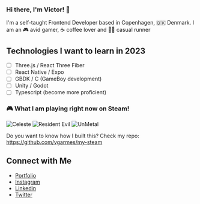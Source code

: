 ### Hi there, I'm Victor! 👋

I'm a self-taught Frontend Developer based in Copenhagen, 🇩🇰 Denmark. I am an 🎮 avid gamer, ☕️ coffee lover and 🏃🏻 casual runner

## Technologies I want to learn in 2023

- [ ] Three.js / React Three Fiber
- [ ] React Native / Expo
- [ ] GBDK / C (GameBoy development)
- [ ] Unity / Godot
- [ ] Typescript (become more proficient)

### 🎮 What I am playing right now on Steam!

<a href="https://steamcommunity.com/app/504230" target="_blank" style="text-decoration:none;">
    <img src="https://cdn.cloudflare.steamstatic.com/steam/apps/504230/capsule_231x87.jpg"} alt="Celeste" />
  </a><a href="https://steamcommunity.com/app/304240" target="_blank" style="text-decoration:none;">
    <img src="https://cdn.cloudflare.steamstatic.com/steam/apps/304240/capsule_231x87.jpg"} alt="Resident Evil" />
  </a><a href="https://steamcommunity.com/app/1203710" target="_blank" style="text-decoration:none;">
    <img src="https://cdn.cloudflare.steamstatic.com/steam/apps/1203710/capsule_231x87.jpg"} alt="UnMetal" />
  </a>

Do you want to know how I built this? Check my repo: https://github.com/vgarmes/my-steam

## Connect with Me

- [Portfolio](https://vgarmes.github.io/portfolio/) <br/>
- [Instagram](https://www.instagram.com/vgmestre) <br/>
- [Linkedin](https://www.linkedin.com/in/vgmestre/) <br/>
- [Twitter](https://twitter.com/vgmestre) <br/>
